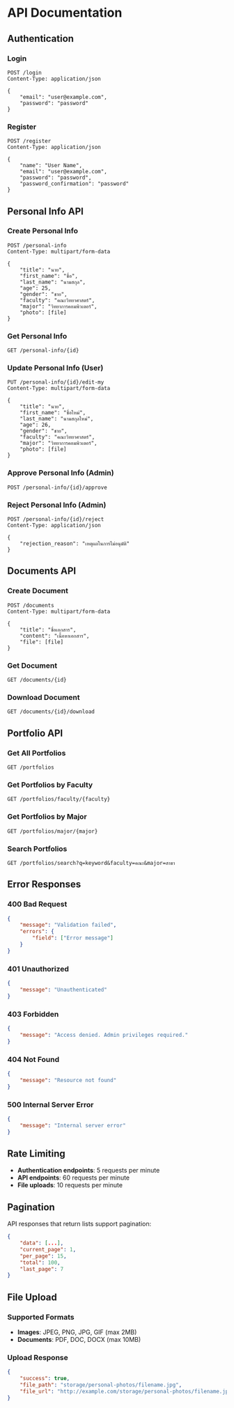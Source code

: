 # API Documentation

## Authentication

### Login
```
POST /login
Content-Type: application/json

{
    "email": "user@example.com",
    "password": "password"
}
```

### Register
```
POST /register
Content-Type: application/json

{
    "name": "User Name",
    "email": "user@example.com",
    "password": "password",
    "password_confirmation": "password"
}
```

## Personal Info API

### Create Personal Info
```
POST /personal-info
Content-Type: multipart/form-data

{
    "title": "นาย",
    "first_name": "ชื่อ",
    "last_name": "นามสกุล",
    "age": 25,
    "gender": "ชาย",
    "faculty": "คณะวิทยาศาสตร์",
    "major": "วิทยาการคอมพิวเตอร์",
    "photo": [file]
}
```

### Get Personal Info
```
GET /personal-info/{id}
```

### Update Personal Info (User)
```
PUT /personal-info/{id}/edit-my
Content-Type: multipart/form-data

{
    "title": "นาย",
    "first_name": "ชื่อใหม่",
    "last_name": "นามสกุลใหม่",
    "age": 26,
    "gender": "ชาย",
    "faculty": "คณะวิทยาศาสตร์",
    "major": "วิทยาการคอมพิวเตอร์",
    "photo": [file]
}
```

### Approve Personal Info (Admin)
```
POST /personal-info/{id}/approve
```

### Reject Personal Info (Admin)
```
POST /personal-info/{id}/reject
Content-Type: application/json

{
    "rejection_reason": "เหตุผลในการไม่อนุมัติ"
}
```

## Documents API

### Create Document
```
POST /documents
Content-Type: multipart/form-data

{
    "title": "ชื่อเอกสาร",
    "content": "เนื้อหาเอกสาร",
    "file": [file]
}
```

### Get Document
```
GET /documents/{id}
```

### Download Document
```
GET /documents/{id}/download
```

## Portfolio API

### Get All Portfolios
```
GET /portfolios
```

### Get Portfolios by Faculty
```
GET /portfolios/faculty/{faculty}
```

### Get Portfolios by Major
```
GET /portfolios/major/{major}
```

### Search Portfolios
```
GET /portfolios/search?q=keyword&faculty=คณะ&major=สาขา
```

## Error Responses

### 400 Bad Request
```json
{
    "message": "Validation failed",
    "errors": {
        "field": ["Error message"]
    }
}
```

### 401 Unauthorized
```json
{
    "message": "Unauthenticated"
}
```

### 403 Forbidden
```json
{
    "message": "Access denied. Admin privileges required."
}
```

### 404 Not Found
```json
{
    "message": "Resource not found"
}
```

### 500 Internal Server Error
```json
{
    "message": "Internal server error"
}
```

## Rate Limiting

- **Authentication endpoints**: 5 requests per minute
- **API endpoints**: 60 requests per minute
- **File uploads**: 10 requests per minute

## Pagination

API responses that return lists support pagination:

```json
{
    "data": [...],
    "current_page": 1,
    "per_page": 15,
    "total": 100,
    "last_page": 7
}
```

## File Upload

### Supported Formats
- **Images**: JPEG, PNG, JPG, GIF (max 2MB)
- **Documents**: PDF, DOC, DOCX (max 10MB)

### Upload Response
```json
{
    "success": true,
    "file_path": "storage/personal-photos/filename.jpg",
    "file_url": "http://example.com/storage/personal-photos/filename.jpg"
}
```

